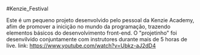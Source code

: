 #Kenzie_Festival

Este é um pequeno projeto desenvolvido pelo pessoal da Kenzie Academy, afim de promover a inicição no mundo da programação, trazendo elementos básicos do desenvolvimento front-end.
O "projetinho" foi desenvilvido conjuntamente com instrutores durante mais de 5 horas de live. 
link: https://www.youtube.com/watch?v=Ubkz-aJ2dD4
 
